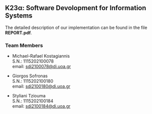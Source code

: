 ## Κ23α: Software Devolopment for Information Systems

The detailed description of our implementation can be found in the file **REPORT.pdf**.

### Team Members

* Michael-Rafael Kostagiannis<br>
S.N.: 1115202100078<br>
email: sdi2100078@di.uoa.gr

* Giorgos Sofronas<br>
S.N.: 1115202100180<br>
email: sdi2100180@di.uoa.gr

* Styliani Tziouma<br>
S.N.: 1115202100184<br>
email: sdi2100184@di.uoa.gr